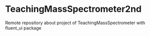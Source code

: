# TeachingMassSpectrometer2nd
Remote repository about project of TeachingMassSpectrometer with fluent_ui package
